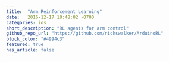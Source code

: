 ```yaml
---
title:  "Arm Reinforcement Learning"
date:   2016-12-17 10:48:02 -0700
categories: ios
short_description: "RL agents for arm control"
github_repo_url: "https://github.com/nickswalker/ArduinoRL"
block_color: "#4994c3"
featured: true
has_article: false
---
```

